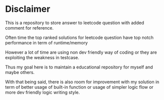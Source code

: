 # Disclaimer

This is a repository to store answer to leetcode question with added comment for reference.

Often time the top ranked solutions for leetcode question have top notch performance in term of runtime/memory

However a lot of time are using non dev friendly way of coding or they are exploiting the weakness in testcase.

Thus my goal here is to maintain a educational repository for myself and maybe others.

With that being said, there is also room for improvement with my solution in term of better usage of built-in function or usage of simpler logic flow or more dev friendly logic writing style.